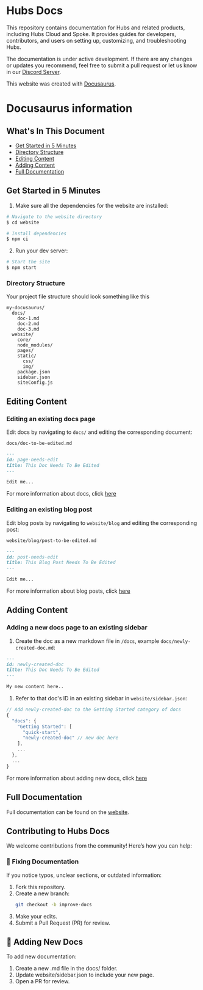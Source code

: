 # Hubs Docs

This repository contains documentation for Hubs and related products, including Hubs Cloud and Spoke. It provides guides for developers, contributors, and users on setting up, customizing, and troubleshooting Hubs.

The documentation is under active development. If there are any changes or updates you recommend, feel free to submit a pull request or let us know in our [Discord Server](http://discord.gg/wHmY4nd).

This website was created with [Docusaurus](https://docusaurus.io/). 


# Docusaurus information 
## What's In This Document

* [Get Started in 5 Minutes](#get-started-in-5-minutes)
* [Directory Structure](#directory-structure)
* [Editing Content](#editing-content)
* [Adding Content](#adding-content)
* [Full Documentation](#full-documentation)

## Get Started in 5 Minutes

1. Make sure all the dependencies for the website are installed:

```sh
# Navigate to the website directory
$ cd website

# Install dependencies
$ npm ci
```
2. Run your dev server:

```sh
# Start the site
$ npm start
```

### Directory Structure

Your project file structure should look something like this

```
my-docusaurus/
  docs/
    doc-1.md
    doc-2.md
    doc-3.md
  website/
    core/
    node_modules/
    pages/
    static/
      css/
      img/
    package.json
    sidebar.json
    siteConfig.js
```

## Editing Content

### Editing an existing docs page

Edit docs by navigating to `docs/` and editing the corresponding document:

`docs/doc-to-be-edited.md`

```markdown
---
id: page-needs-edit
title: This Doc Needs To Be Edited
---

Edit me...
```

For more information about docs, click [here](https://docusaurus.io/docs/en/navigation)

### Editing an existing blog post

Edit blog posts by navigating to `website/blog` and editing the corresponding post:

`website/blog/post-to-be-edited.md`
```markdown
---
id: post-needs-edit
title: This Blog Post Needs To Be Edited
---

Edit me...
```

For more information about blog posts, click [here](https://docusaurus.io/docs/en/adding-blog)

## Adding Content

### Adding a new docs page to an existing sidebar

1. Create the doc as a new markdown file in `/docs`, example `docs/newly-created-doc.md`:

```md
---
id: newly-created-doc
title: This Doc Needs To Be Edited
---

My new content here..
```

1. Refer to that doc's ID in an existing sidebar in `website/sidebar.json`:

```javascript
// Add newly-created-doc to the Getting Started category of docs
{
  "docs": {
    "Getting Started": [
      "quick-start",
      "newly-created-doc" // new doc here
    ],
    ...
  },
  ...
}
```

For more information about adding new docs, click [here](https://docusaurus.io/docs/en/navigation)

## Full Documentation

Full documentation can be found on the [website](https://docusaurus.io/).

## Contributing to Hubs Docs

We welcome contributions from the community! Here’s how you can help:

### 📝 Fixing Documentation  
If you notice typos, unclear sections, or outdated information:
1. Fork this repository.
2. Create a new branch:  
   ```sh
   git checkout -b improve-docs
   ```
3. Make your edits.
4. Submit a Pull Request (PR) for review.

## 📄 Adding New Docs
To add new documentation:

1. Create a new .md file in the docs/ folder.
2. Update website/sidebar.json to include your new page.
3. Open a PR for review.

